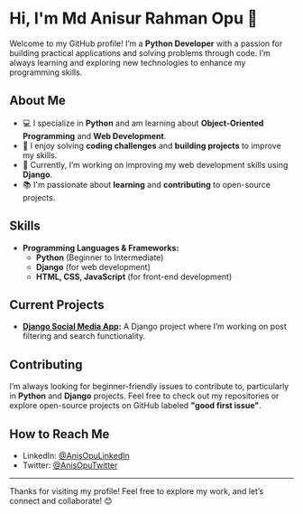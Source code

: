 # Hi, I'm Md Anisur Rahman Opu 👋

Welcome to my GitHub profile! I’m a **Python Developer** with a passion for building practical applications and solving problems through code. I’m always learning and exploring new technologies to enhance my programming skills.

## About Me

- 💻 I specialize in **Python** and am learning about **Object-Oriented Programming** and **Web Development**.
- 🚀 I enjoy solving **coding challenges** and **building projects** to improve my skills.
- 🌱 Currently, I’m working on improving my web development skills using **Django**.
- 📚 I'm passionate about **learning** and **contributing** to open-source projects.

## Skills

- **Programming Languages & Frameworks:**
  - **Python** (Beginner to Intermediate)
  - **Django** (for web development)
  - **HTML, CSS, JavaScript** (for front-end development)

## Current Projects

- **[Django Social Media App]([https://github.com/yourrepo](https://github.com/anisopu/Advanced-Social-Media-Application-BRD)):** A Django project where I’m working on post filtering and search functionality.

## Contributing

I’m always looking for beginner-friendly issues to contribute to, particularly in **Python** and **Django** projects. Feel free to check out my repositories or explore open-source projects on GitHub labeled **"good first issue"**.

## How to Reach Me

- LinkedIn: [@AnisOpuLinkedIn](https://www.linkedin.com/in/md-anisur-rahman-opu/)
- Twitter: [@AnisOpuTwitter](https://twitter.com/anisopu/)

---

Thanks for visiting my profile! Feel free to explore my work, and let’s connect and collaborate! 😊
